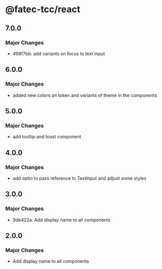 # @fatec-tcc/react

## 7.0.0

### Major Changes

- 498f7bb: add variants on focus to text input

## 6.0.0

### Major Changes

- added new colors on token and variants of theme in the components

## 5.0.0

### Major Changes

- add tooltip and toast component

## 4.0.0

### Major Changes

- add optio to pass reference to TextInput and adjust some styles

## 3.0.0

### Major Changes

- 9de422a: Add display name to all components

## 2.0.0

### Major Changes

- Add display name to all components
